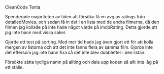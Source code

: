 CleanCode Tenta

Spenderade majoriteten av tiden att försöka få en avg av ratings från detailedMovies, och sedan få in det i en lista med de andra filmerna, då den filmen jag kollade på inte hade något värde på imdbRating.
Detta gjorde att jag inte hann med vissa saker.

Gjorde ett test på sorting. Med mer tid hade jag även gjort ett för att kolla mergen av listorna och att det inte fanns flera av samma film. Gjorde inte det eftersom jag inte hann fixa så det inte blev dubbletter i den listan.

Försökte sätta tydliga namn på allting och dela upp koden så allt inte låg på ett ställe.
